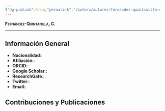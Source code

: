 ```yaml
---
{"dg-publish":true,"permalink":"/zotero/autores/fernandez-quintanilla-c/","tags":["#autor","#researcher"]}
---
```



<span style="font-variant:small-caps; font-weight: bold;"> Fernández-Quintanilla, C. </span>

---


## Información General

- **Nacionalidad**:: 
- **Afiliación**:: 
- **ORCID**:: 
- **Google Scholar**:: 
- **ResearchGate**:: 
- **Twitter**:: 
- **Email**::
  
## Contribuciones y Publicaciones







